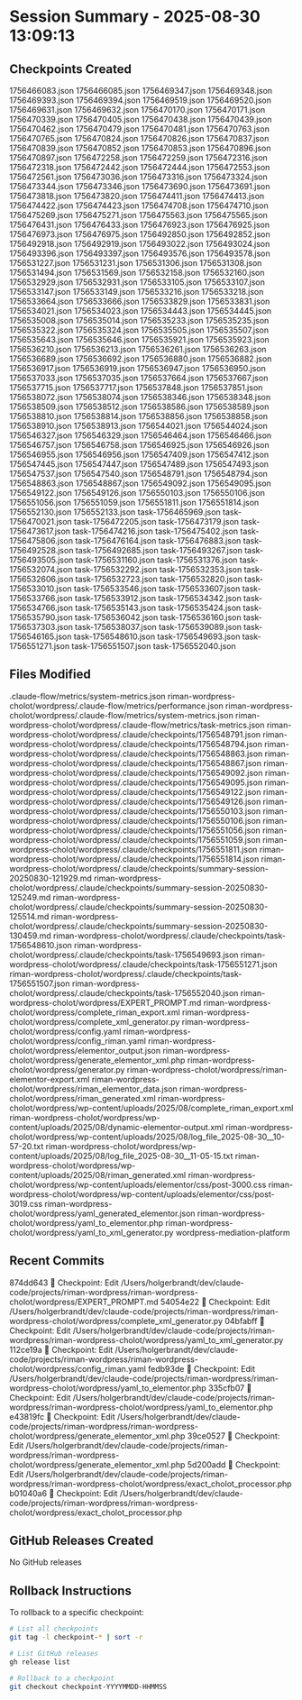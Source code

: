 # Session Summary - 2025-08-30 13:09:13

## Checkpoints Created
1756466083.json
1756466085.json
1756469347.json
1756469348.json
1756469393.json
1756469394.json
1756469519.json
1756469520.json
1756469631.json
1756469632.json
1756470170.json
1756470171.json
1756470339.json
1756470405.json
1756470438.json
1756470439.json
1756470462.json
1756470479.json
1756470481.json
1756470763.json
1756470765.json
1756470824.json
1756470826.json
1756470837.json
1756470839.json
1756470852.json
1756470853.json
1756470896.json
1756470897.json
1756472258.json
1756472259.json
1756472316.json
1756472318.json
1756472442.json
1756472444.json
1756472553.json
1756472561.json
1756473036.json
1756473316.json
1756473324.json
1756473344.json
1756473346.json
1756473690.json
1756473691.json
1756473818.json
1756473820.json
1756474411.json
1756474413.json
1756474422.json
1756474423.json
1756474708.json
1756474710.json
1756475269.json
1756475271.json
1756475563.json
1756475565.json
1756476431.json
1756476433.json
1756476923.json
1756476925.json
1756476973.json
1756476975.json
1756492850.json
1756492852.json
1756492918.json
1756492919.json
1756493022.json
1756493024.json
1756493396.json
1756493397.json
1756493576.json
1756493578.json
1756531227.json
1756531231.json
1756531306.json
1756531308.json
1756531494.json
1756531569.json
1756532158.json
1756532160.json
1756532929.json
1756532931.json
1756533105.json
1756533107.json
1756533147.json
1756533149.json
1756533216.json
1756533218.json
1756533664.json
1756533666.json
1756533829.json
1756533831.json
1756534021.json
1756534023.json
1756534443.json
1756534445.json
1756535008.json
1756535014.json
1756535233.json
1756535235.json
1756535322.json
1756535324.json
1756535505.json
1756535507.json
1756535643.json
1756535646.json
1756535921.json
1756535923.json
1756536210.json
1756536213.json
1756536261.json
1756536263.json
1756536689.json
1756536692.json
1756536880.json
1756536882.json
1756536917.json
1756536919.json
1756536947.json
1756536950.json
1756537033.json
1756537035.json
1756537664.json
1756537667.json
1756537715.json
1756537717.json
1756537848.json
1756537851.json
1756538072.json
1756538074.json
1756538346.json
1756538348.json
1756538509.json
1756538512.json
1756538586.json
1756538589.json
1756538810.json
1756538814.json
1756538856.json
1756538858.json
1756538910.json
1756538913.json
1756544021.json
1756544024.json
1756546327.json
1756546329.json
1756546464.json
1756546466.json
1756546757.json
1756546758.json
1756546925.json
1756546926.json
1756546955.json
1756546956.json
1756547409.json
1756547412.json
1756547445.json
1756547447.json
1756547489.json
1756547493.json
1756547537.json
1756547540.json
1756548791.json
1756548794.json
1756548863.json
1756548867.json
1756549092.json
1756549095.json
1756549122.json
1756549126.json
1756550103.json
1756550106.json
1756551056.json
1756551059.json
1756551811.json
1756551814.json
1756552130.json
1756552133.json
task-1756465969.json
task-1756470021.json
task-1756472205.json
task-1756473179.json
task-1756473617.json
task-1756474216.json
task-1756475402.json
task-1756475806.json
task-1756476164.json
task-1756476883.json
task-1756492528.json
task-1756492685.json
task-1756493267.json
task-1756493505.json
task-1756531160.json
task-1756531376.json
task-1756532074.json
task-1756532292.json
task-1756532353.json
task-1756532606.json
task-1756532723.json
task-1756532820.json
task-1756533010.json
task-1756533546.json
task-1756533607.json
task-1756533766.json
task-1756533912.json
task-1756534342.json
task-1756534766.json
task-1756535143.json
task-1756535424.json
task-1756535790.json
task-1756536042.json
task-1756536160.json
task-1756537303.json
task-1756538037.json
task-1756539089.json
task-1756546165.json
task-1756548610.json
task-1756549693.json
task-1756551271.json
task-1756551507.json
task-1756552040.json

## Files Modified
.claude-flow/metrics/system-metrics.json
riman-wordpress-cholot/wordpress/.claude-flow/metrics/performance.json
riman-wordpress-cholot/wordpress/.claude-flow/metrics/system-metrics.json
riman-wordpress-cholot/wordpress/.claude-flow/metrics/task-metrics.json
riman-wordpress-cholot/wordpress/.claude/checkpoints/1756548791.json
riman-wordpress-cholot/wordpress/.claude/checkpoints/1756548794.json
riman-wordpress-cholot/wordpress/.claude/checkpoints/1756548863.json
riman-wordpress-cholot/wordpress/.claude/checkpoints/1756548867.json
riman-wordpress-cholot/wordpress/.claude/checkpoints/1756549092.json
riman-wordpress-cholot/wordpress/.claude/checkpoints/1756549095.json
riman-wordpress-cholot/wordpress/.claude/checkpoints/1756549122.json
riman-wordpress-cholot/wordpress/.claude/checkpoints/1756549126.json
riman-wordpress-cholot/wordpress/.claude/checkpoints/1756550103.json
riman-wordpress-cholot/wordpress/.claude/checkpoints/1756550106.json
riman-wordpress-cholot/wordpress/.claude/checkpoints/1756551056.json
riman-wordpress-cholot/wordpress/.claude/checkpoints/1756551059.json
riman-wordpress-cholot/wordpress/.claude/checkpoints/1756551811.json
riman-wordpress-cholot/wordpress/.claude/checkpoints/1756551814.json
riman-wordpress-cholot/wordpress/.claude/checkpoints/summary-session-20250830-121929.md
riman-wordpress-cholot/wordpress/.claude/checkpoints/summary-session-20250830-125249.md
riman-wordpress-cholot/wordpress/.claude/checkpoints/summary-session-20250830-125514.md
riman-wordpress-cholot/wordpress/.claude/checkpoints/summary-session-20250830-130459.md
riman-wordpress-cholot/wordpress/.claude/checkpoints/task-1756548610.json
riman-wordpress-cholot/wordpress/.claude/checkpoints/task-1756549693.json
riman-wordpress-cholot/wordpress/.claude/checkpoints/task-1756551271.json
riman-wordpress-cholot/wordpress/.claude/checkpoints/task-1756551507.json
riman-wordpress-cholot/wordpress/.claude/checkpoints/task-1756552040.json
riman-wordpress-cholot/wordpress/EXPERT_PROMPT.md
riman-wordpress-cholot/wordpress/complete_riman_export.xml
riman-wordpress-cholot/wordpress/complete_xml_generator.py
riman-wordpress-cholot/wordpress/config.yaml
riman-wordpress-cholot/wordpress/config_riman.yaml
riman-wordpress-cholot/wordpress/elementor_output.json
riman-wordpress-cholot/wordpress/generate_elementor_xml.php
riman-wordpress-cholot/wordpress/generator.py
riman-wordpress-cholot/wordpress/riman-elementor-export.xml
riman-wordpress-cholot/wordpress/riman_elementor_data.json
riman-wordpress-cholot/wordpress/riman_generated.xml
riman-wordpress-cholot/wordpress/wp-content/uploads/2025/08/complete_riman_export.xml
riman-wordpress-cholot/wordpress/wp-content/uploads/2025/08/dynamic-elementor-output.xml
riman-wordpress-cholot/wordpress/wp-content/uploads/2025/08/log_file_2025-08-30__10-57-20.txt
riman-wordpress-cholot/wordpress/wp-content/uploads/2025/08/log_file_2025-08-30__11-05-15.txt
riman-wordpress-cholot/wordpress/wp-content/uploads/2025/08/riman_generated.xml
riman-wordpress-cholot/wordpress/wp-content/uploads/elementor/css/post-3000.css
riman-wordpress-cholot/wordpress/wp-content/uploads/elementor/css/post-3019.css
riman-wordpress-cholot/wordpress/yaml_generated_elementor.json
riman-wordpress-cholot/wordpress/yaml_to_elementor.php
riman-wordpress-cholot/wordpress/yaml_to_xml_generator.py
wordpress-mediation-platform

## Recent Commits
874dd643 🔖 Checkpoint: Edit /Users/holgerbrandt/dev/claude-code/projects/riman-wordpress/riman-wordpress-cholot/wordpress/EXPERT_PROMPT.md
54054e22 🔖 Checkpoint: Edit /Users/holgerbrandt/dev/claude-code/projects/riman-wordpress/riman-wordpress-cholot/wordpress/complete_xml_generator.py
04bfabff 🔖 Checkpoint: Edit /Users/holgerbrandt/dev/claude-code/projects/riman-wordpress/riman-wordpress-cholot/wordpress/yaml_to_xml_generator.py
112ce19a 🔖 Checkpoint: Edit /Users/holgerbrandt/dev/claude-code/projects/riman-wordpress/riman-wordpress-cholot/wordpress/config_riman.yaml
fedb93de 🔖 Checkpoint: Edit /Users/holgerbrandt/dev/claude-code/projects/riman-wordpress/riman-wordpress-cholot/wordpress/yaml_to_elementor.php
335cfb07 🔖 Checkpoint: Edit /Users/holgerbrandt/dev/claude-code/projects/riman-wordpress/riman-wordpress-cholot/wordpress/yaml_to_elementor.php
e43819fc 🔖 Checkpoint: Edit /Users/holgerbrandt/dev/claude-code/projects/riman-wordpress/riman-wordpress-cholot/wordpress/generate_elementor_xml.php
39ce0527 🔖 Checkpoint: Edit /Users/holgerbrandt/dev/claude-code/projects/riman-wordpress/riman-wordpress-cholot/wordpress/generate_elementor_xml.php
5d200add 🔖 Checkpoint: Edit /Users/holgerbrandt/dev/claude-code/projects/riman-wordpress/riman-wordpress-cholot/wordpress/exact_cholot_processor.php
b01040a6 🔖 Checkpoint: Edit /Users/holgerbrandt/dev/claude-code/projects/riman-wordpress/riman-wordpress-cholot/wordpress/exact_cholot_processor.php

## GitHub Releases Created
No GitHub releases

## Rollback Instructions
To rollback to a specific checkpoint:
```bash
# List all checkpoints
git tag -l checkpoint-* | sort -r

# List GitHub releases
gh release list

# Rollback to a checkpoint
git checkout checkpoint-YYYYMMDD-HHMMSS
```
